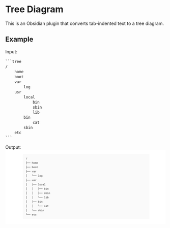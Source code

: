 # Tree Diagram
This is an Obsidian plugin that converts tab-indented text to a tree diagram.

## Example
Input:
~~~
```tree
/
	home
	boot
	var
		log
	usr
		local
			bin
			sbin
			lib
		bin
			cat
		sbin
	etc
```
~~~

Output:
![demo](https://github.com/limpido/obsidian-tree-diagram/blob/master/demo.png)
